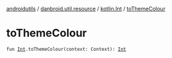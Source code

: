 [androidutils](../../index.md) / [danbroid.util.resource](../index.md) / [kotlin.Int](index.md) / [toThemeColour](./to-theme-colour.md)

# toThemeColour

`fun `[`Int`](https://kotlinlang.org/api/latest/jvm/stdlib/kotlin/-int/index.html)`.toThemeColour(context: Context): `[`Int`](https://kotlinlang.org/api/latest/jvm/stdlib/kotlin/-int/index.html)
